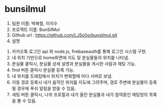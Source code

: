 # bunsilmul
1. 팀원 이름: 박해철, 이지수
2. 프로젝트 이름: BunSilMul
3. Github url : https://github.com/LJSo0o/bunsilmul.git
4. 설명

1) 카카오톡 로그인 api 와 node.js, firebaseauth를 통해 로그인 시스템 구현.
2) 내 위치 기반으로 home화면에 지도 및 분실물들의 위치를 나타냄.
3) 분실물 클릭시, 분실물 상세 설명과 분실물을 게시한 사람과 채팅 가능.
4) find 버튼 클릭시 분실물 등록 가능.
5) 내 위치를 트래킹해서 위치가 변화할때 마다 서버로 보냄. 
6) 이동 경로 등록시 내가 움직인 위치를 지도에 그려주며, 경로 주변에 분실물이 등록될 경우에 푸쉬 알림을 받을 수 있음. 
7) 세팅 버튼 클릭시, 나의 프로필과 내가 올린 분실물과 내가 참여중인 채팅방의 목록을 볼 수 있음.
